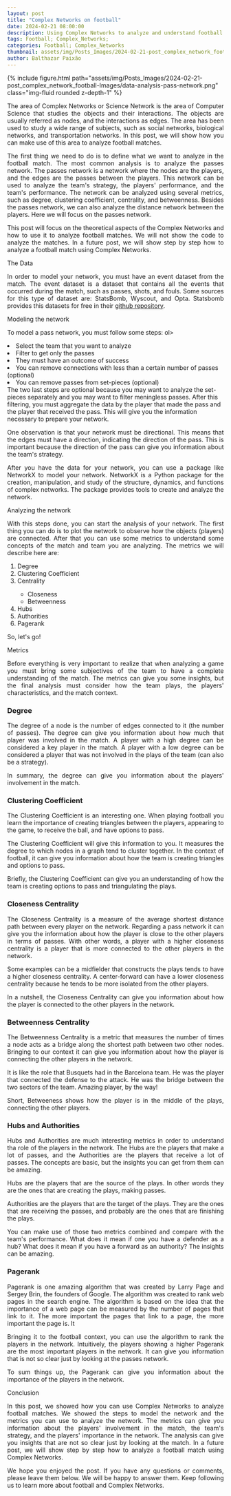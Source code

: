 ```yaml
---
layout: post
title: "Complex Networks on football"
date: 2024-02-21 08:00:00
description: Using Complex Networks to analyze and understand football matches.
tags: Football; Complex_Networks; 
categories: Football; Complex_Networks
thumbnail: assets/img/Posts_Images/2024-02-21-post_complex_network_football-Images/data-analysis-pass-network.png
author: Balthazar Paixão
---
```


{% include figure.html path="assets/img/Posts_Images/2024-02-21-post_complex_network_football-Images/data-analysis-pass-network.png" class="img-fluid rounded z-depth-1" %}

<p align="justify">
The area of Complex Networks or Science Network is the area of Computer Science that studies the objects and their interactions. The objects are usually referred as nodes, and the interactions as edges. The area has been used to study a wide range of subjects, such as social networks, biological networks, and transportation networks. In this post, we will show how you can make use of this area to analyze football matches.
</p>

<p align="justify">
The first thing we need to do is to define what we want to analyze in the football match. The most common analysis is to analyze the passes network. The passes network is a network where the nodes are the players, and the edges are the passes between the players. This network can be used to analyze the team's strategy, the players' performance, and the team's performance. The network can be analyzed using several metrics, such as degree, clustering coefficient, centrality, and betweenness. Besides the passes network, we can also analyze the distance network between the players. Here we will focus on the passes network.
</p>

<p align="justify">
This post will focus on the theoretical aspects of the Complex Networks and how to use it to analyze football matches. We will not show the code to analyze the matches. In a future post, we will show step by step how to analyze a football match using Complex Networks.
</p>

The Data
<p align="justify">
In order to model your network, you must have an event dataset from the match. The event dataset is a dataset that contains all the events that occurred during the match, such as passes, shots, and fouls. Some sources for this type of dataset are: StatsBomb, Wyscout, and Opta. Statsbomb provides this datasets for free in their <a href="https://github.com/statsbomb/open-data" target="_blank">github repository</a>.
</p>


Modeling the network
<p align="justify">
To model a pass network, you must follow some steps:
ol>
  <li>Select the team that you want to analyze</li>
  <li>Filter to get only the passes</li>
  <li>They must have an outcome of success</li>
  <li>You can remove connections with less than a certain number of passes (optional)</li>
  <li>You can remove passes from set-pieces (optional)</li>
</ol>
The two last steps are optional because you may want to analyze the set-pieces separately and you may want to filter meningless passes. After this filtering, you must aggregate the data by the player that made the pass and the player that received the pass. This will give you the information necessary to prepare your network.
</p>

<p align="justify">
One observation is that your network must be directional. This means that the edges must have a direction, indicating the direction of the pass. This is important because the direction of the pass can give you information about the team's strategy.
</p>

<p align="justify">
After you have the data for your network, you can use a package like NetworkX to model your network. NetworkX is a Python package for the creation, manipulation, and study of the structure, dynamics, and functions of complex networks. The package provides tools to create and analyze the network.
</p>

Analyzing the network
<p align="justify">
With this steps done, you can start the analysis of your network. The first thing you can do is to plot the network to observe how the objects (players) are connected. After that you can use some metrics to understand some concepts of the match and team you are analyzing. The metrics we will describe here are:
<ol>
  <li>Degree</li>
  <li>Clustering Coefficient</li>
  <li>Centrality</li>
  <ul>
    <li>Closeness</li>
    <li>Betweenness</li>
  </ul>
  <li>Hubs</li>
  <li>Authorities</li>
  <li>Pagerank</li>
</ol>
</p>

<p align="justify">
So, let's go!
</p>

Metrics
<p align="justify">
Before everything is very important to realize that when analyzing a game you must bring some subjectives of the team to have a complete understanding of the match. The metrics can give you some insights, but the final analysis must consider how the team plays, the players' characteristics, and the match context.
</p>

### Degree 
<p align="justify">
The degree of a node is the number of edges connected to it (the number of passes). The degree can give you information about how much that player was involved in the match. A player with a high degree can be considered a key player in the match. A player with a low degree can be considered a player that was not involved in the plays of the team (can also be a strategy).
</p>
<p align="justify">
In summary, the degree can give you information about the players' involvement in the match.
</p>

### Clustering Coefficient
<p align="justify">
The Clustering Coefficient is an interesting one. When playing football you learn the importance of creating triangles between the players, appearing to the game, to receive the ball, and have options to pass.
</p>

<p align="justify">
The Clustering Coefficient will give this information to you. It measures the degree to which nodes in a graph tend to cluster together. In the context of football, it can give you information about how the team is creating triangles and options to pass.
</p>
<p align="justify">
Briefly, the Clustering Coefficient can give you an understanding of how the team is creating options to pass and triangulating the plays.
</p>

### Closeness Centrality
<p align="justify">
The Closeness Centrality is a measure of the average shortest distance path between every player on the network. Regarding a pass network it can give you the information about how the player is close to the other players in terms of passes. With other words, a player with a higher closeness centrality is a player that is more connected to the other players in the network.
</p>
<p align="justify">
Some examples can be a midfielder that constructs the plays tends to have a higher closeness centrality. A center-forward can have a lower closeness centrality because he tends to be more isolated from the other players.
</p>
<p align="justify">
In a nutshell, the Closeness Centrality can give you information about how the player is connected to the other players in the network.
</p>

### Betweenness Centrality
<p align="justify">
The Betweenness Centrality is a metric that measures the number of times a node acts as a bridge along the shortest path between two other nodes. Bringing to our context it can give you information about how the player is connecting the other players in the network.
</p>
<p align="justify">
It is like the role that Busquets had in the Barcelona team. He was the player that connected the defense to the attack. He was the bridge between the two sectors of the team. Amazing player, by the way!
</p>
<p align="justify">
Short, Betweeness shows how the player is in the middle of the plays, connecting the other players.
</p>

### Hubs and Authorities
<p align="justify">
Hubs and Authorities are much interesting metrics in order to understand tha role of the players in the network. The Hubs are the players that make a lot of passes, and the Authorities are the players that receive a lot of passes. The concepts are basic, but the insights you can get from them can be amazing.
</p>
<p align="justify">
Hubs are the players that are the source of the plays. In other words they are the ones that are creating the plays, making passes.
</p>
<p align="justify">
Authorities are the players that are the target of the plays. They are the ones that are receiving the passes, and probably are the ones that are finishing the plays.
</p>
<p align="justify">
You can make use of those two metrics combined and compare with the team's performance. What does it mean if one you have a defender as a hub? What does it mean if you have a forward as an authority? The insights can be amazing.
</p>

### Pagerank
<p align="justify">
Pagerank is one amazing algorithm that was created by Larry Page and Sergey Brin, the founders of Google. The algorithm was created to rank web pages in the search engine. The algorithm is based on the idea that the importance of a web page can be measured by the number of pages that link to it. The more important the pages that link to a page, the more important the page is. It 
</p>
<p align="justify">
Bringing it to the football context, you can use the algorithm to rank the players in the network. Intuitively, the players showing a higher Pagerank are the most important players in the network. It can give you information that is not so clear just by looking at the passes network.
</p>
<p align="justify">
To sum things up, the Pagerank can give you information about the importance of the players in the network.
</p>

Conclusion
<p align="justify">
In this post, we showed how you can use Complex Networks to analyze football matches. We showed the steps to model the network and the metrics you can use to analyze the network. The metrics can give you information about the players' involvement in the match, the team's strategy, and the players' importance in the network. The analysis can give you insights that are not so clear just by looking at the match. In a future post, we will show step by step how to analyze a football match using Complex Networks.
</p>

<p align="justify">
We hope you enjoyed the post. If you have any questions or comments, please leave them below. We will be happy to answer them. Keep following us to learn more about football and Complex Networks.
</p>